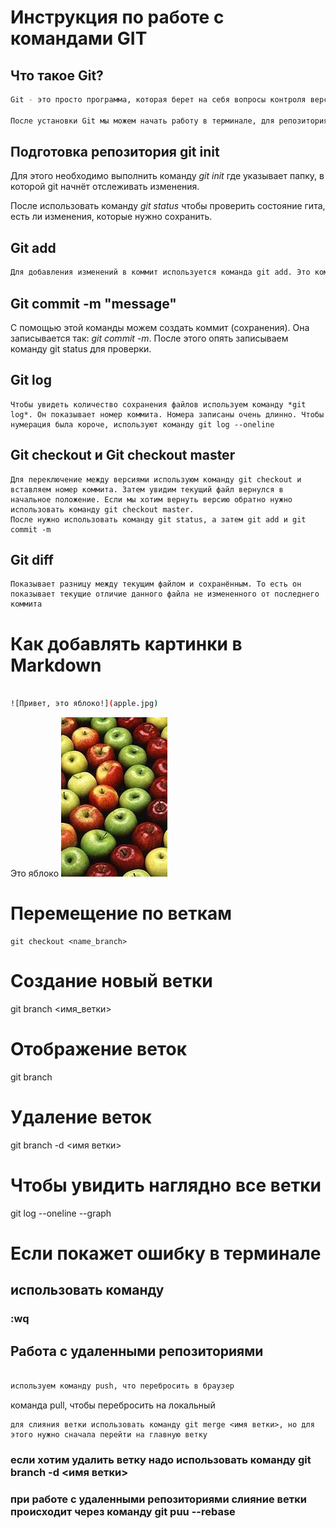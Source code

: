 # Инструкция по работе с командами GIT

## Что такое Git?
```sh
Git - это просто программа, которая берет на себя вопросы контроля версий над проектом. Она самая популярная система контроля версий, но не единственная.

После установки Git мы можем начать работу в терминале, для репозитория файла
```

## Подготовка репозитория git init
Для этого необходимо выполнить команду *git init* где указывает папку, в которой git начнёт отслеживать изменения.

После использовать команду *git status* чтобы проверить состояние гита, есть ли изменения, которые нужно сохранить.

## Git add
```sh
Для добавления изменений в коммит используется команда git add. Это команда добавляет содержимое рабочего каталога для последующего коммита. Эта команда дается после добавления файлов. Чтобы использовать команду мы можем записать так: *git add <имя файла>*, с помощью него мы зафиксируем файл. После добавления заново можем записать команду git status чтобы убедиться, что все в порядке
```
## Git commit -m "message"
 С помощью этой команды можем создать коммит (сохранения). Она записывается так: *git commit -m*. После этого опять записываем команду git status для проверки.


## Git log
```
Чтобы увидеть количество сохранения файлов используем команду *git log*. Он показывает номер коммита. Номера записаны очень длинно. Чтобы нумерация была короче, используют команду git log --oneline
```

## Git checkout и Git checkout master
```
Для переключение между версиями используюм команду git checkout и вставляем номер коммита. Затем увидим текущий файл вернулся в начальное положение. Если мы хотим вернуть версию обратно нужно использовать команду git checkout master.
После нужно использовать команду git status, а затем git add и git commit -m
```

## Git diff
```
Показывает разницу между текущим файлом и сохранённым. То есть он показывает текущие отличие данного файла не измененного от последнего коммита
```
# Как добавлять картинки в Markdown

```sh

![Привет, это яблоко!](apple.jpg)
```
Это яблоко
![яблоко](apple.jpg)

# Перемещение по веткам
```
git checkout <name_branch>

```
# Создание новый ветки

git branch <имя_ветки>

# Отображение веток

git branch

# Удаление веток

git branch -d <имя ветки>

# Чтобы увидить наглядно все ветки

git log --oneline --graph

# Если покажет ошибку в терминале 

## использовать команду

### :wq

## Работа с удаленными репозиториями

```sh

используем команду push, что перебросить в браузер
```

команда pull, чтобы перебросить на локальный
```
для слияния ветки использовать команду git merge <имя ветки>, но для этого нужно сначала перейти на главную ветку 
```
### если хотим удалить ветку надо использовать команду git branch -d <имя ветки>

### при работе с удаленными репозиториями слияние ветки происходит через команду git puu --rebase